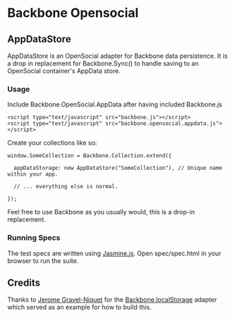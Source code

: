 # Backbone Opensocial
## AppDataStore
AppDataStore is an OpenSocial adapter for Backbone data persistence. It is a drop in replacement for Backbone.Sync() to handle saving to an OpenSocial container's AppData store.

### Usage
Include Backbone.OpenSocial.AppData after having included Backbone.js

    <script type="text/javascript" src="backbone.js"></script>
    <script type="text/javascript" src="backbone.opensocial.appdata.js"></script>

Create your collections like so:

    window.SomeCollection = Backbone.Collection.extend({
      
      appDataStorage: new AppDataStore("SomeCollection"), // Unique name within your app.
      
      // ... everything else is normal.
      
    });

Feel free to use Backbone as you usually would, this is a drop-in replacement.

### Running Specs

The test specs are written using [Jasmine.js](http://pivotal.github.com/jasmine/). Open spec/spec.html in your browser to run the suite.

## Credits

Thanks to [Jerome Gravel-Niquet](https://github.com/jeromegn) for the [Backbone.localStorage](https://github.com/jeromegn/Backbone.localStorage) adapter which served as an example for how to build this.
